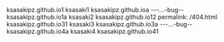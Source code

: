 ksasakipz.github.io1
ksasaki1
ksasakipz.github.ioa
---...-bug--
ksasakipz.github.io1a
ksasaki2
ksasakipz.github.io12
permalink: /404.html
ksasakipz.github.io31
ksasaki3
ksasakipz.github.io3a
---...-bug--
ksasakipz.github.io4a
ksasaki4
ksasakipz.github.io41

